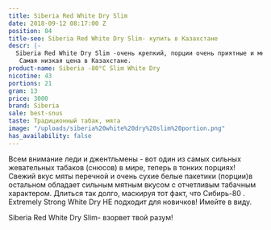 ```yaml
---
title: Siberia Red White Dry Slim
date: 2018-09-12 08:17:00 Z
position: 84
title-seo: Siberia Red White Dry Slim- купить в Казахстане
descr: |-
  Siberia Red White Dry Slim -очень крепкий, порции очень приятные и много.
   Самая низкая цена в Казахстане.
product-name: Siberia -80°C Slim White Dry
nicotine: 43
portions: 21
gram: 13
price: 3000
brand: Siberia
sale: best-snus
taste: Традиционный табак, мята
image: "/uploads/siberia%20white%20dry%20slim%20portion.png"
has_availability: false
---
```


Всем внимание леди и джентльмены - вот один из самых сильных жевательных табаков (снюсов) в мире, теперь в тонких порциях! Свежий вкус мяты перечной и очень сухие белые пакетики (порции)в остальном обладает сильным мятным вкусом с отчетливым табачным характером. Длиться так долго, маскируя тот факт, что Сибирь-80 . Extremely Strong White Dry НЕ подходит для новичков! Имейте в виду.

Siberia Red White Dry Slim- взорвет твой разум!
